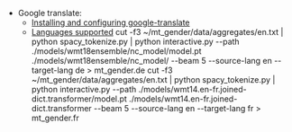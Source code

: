 * Google translate:
  * [Installing and configuring google-translate](https://cloud.google.com/translate/docs/quickstart-client-libraries?authuser=1#client-libraries-install-python)
  * [Languages supported](https://cloud.google.com/translate/docs/languages)
cut -f3 ~/mt_gender/data/aggregates/en.txt | python spacy_tokenize.py | python interactive.py --path ./models/wmt18ensemble/nc_model/model.pt    ./models/wmt18ensemble/nc_model/ --beam 5 --source-lang en --target-lang de > mt_gender.de
cut -f3 ~/mt_gender/data/aggregates/en.txt | python spacy_tokenize.py | python interactive.py --path ./models/wmt14.en-fr.joined-dict.transformer/model.pt ./models/wmt14.en-fr.joined-dict.transformer --beam 5 --source-lang en --target-lang fr > mt_gender.fr
